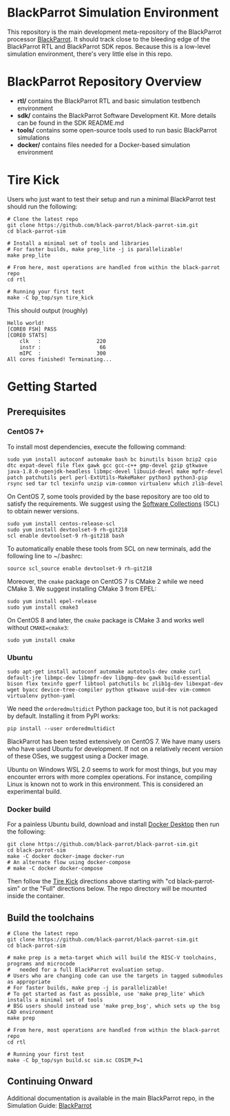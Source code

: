 # BlackParrot Simulation Environment

This repository is the main development meta-repository of the BlackParrot processor
[BlackParrot](https://www.github.com/black-parrot/black-parrot). It should track close to the
bleeding edge of the BlackParrot RTL and BlackParrot SDK repos. Because this is a low-level
simulation environment, there's very little else in this repo.

# BlackParrot Repository Overview
- **rtl/** contains the BlackParrot RTL and basic simulation testbench environment
- **sdk/** contains the BlackParrot Software Development Kit. More details can be found in the SDK
  README.md
- **tools/** contains some open-source tools used to run basic BlackParrot simulations
- **docker/** contains files needed for a Docker-based simulation environment

# Tire Kick

Users who just want to test their setup and run a minimal BlackParrot test should run the following:

    # Clone the latest repo
    git clone https://github.com/black-parrot/black-parrot-sim.git
    cd black-parrot-sim

    # Install a minimal set of tools and libraries
    # For faster builds, make prep_lite -j is parallelizable!
    make prep_lite

    # From here, most operations are handled from within the black-parrot repo
    cd rtl

    # Running your first test
    make -C bp_top/syn tire_kick

This should output (roughly)

    Hello world!
    [CORE0 FSH] PASS
    [CORE0 STATS]
        clk   :                  220
        instr :                   66
        mIPC  :                  300
    All cores finished! Terminating...

# Getting Started

## Prerequisites

### CentOS 7+

To install most dependencies, execute the following command:

    sudo yum install autoconf automake bash bc binutils bison bzip2 cpio dtc expat-devel file flex gawk gcc gcc-c++ gmp-devel gzip gtkwave java-1.8.0-openjdk-headless libmpc-devel libuuid-devel make mpfr-devel patch patchutils perl perl-ExtUtils-MakeMaker python3 python3-pip rsync sed tar tcl texinfo unzip vim-common virtualenv which zlib-devel

On CentOS 7, some tools provided by the base repository are too old to satisfy the requirements.
We suggest using the [Software Collections](https://wiki.centos.org/AdditionalResources/Repositories/SCL)
(SCL) to obtain newer versions.

    sudo yum install centos-release-scl
    sudo yum install devtoolset-9 rh-git218
    scl enable devtoolset-9 rh-git218 bash

To automatically enable these tools from SCL on new terminals, add the following line to ~/.bashrc:

    source scl_source enable devtoolset-9 rh-git218

Moreover, the `cmake` package on CentOS 7 is CMake 2 while we need CMake 3. We suggest installing CMake 3 from EPEL:

    sudo yum install epel-release
    sudo yum install cmake3

On CentOS 8 and later, the `cmake` package is CMake 3 and works well without `CMAKE=cmake3`:

    sudo yum install cmake

### Ubuntu

    sudo apt-get install autoconf automake autotools-dev cmake curl default-jre libmpc-dev libmpfr-dev libgmp-dev gawk build-essential bison flex texinfo gperf libtool patchutils bc zlib1g-dev libexpat-dev wget byacc device-tree-compiler python gtkwave uuid-dev vim-common virtualenv python-yaml

We need the `orderedmultidict` Python package too, but it is not packaged by default. Installing it from PyPI works:

    pip install --user orderedmultidict

BlackParrot has been tested extensively on CentOS 7. We have many users who have used Ubuntu for
development. If not on a relatively recent version of these OSes, we suggest using a
Docker image.

Ubuntu on Windows WSL 2.0 seems to work for most things, but you may encounter errors with more complex operations. For instance, compiling Linux is known not to work in this environment. This is considered an experimental build.

### Docker build

For a painless Ubuntu build, download and install [Docker Desktop](https://www.docker.com/products/docker-desktop) then run the following:

    git clone https://github.com/black-parrot/black-parrot-sim.git
    cd black-parrot-sim
    make -C docker docker-image docker-run
    # An alternate flow using docker-compose
    # make -C docker docker-compose
    
Then follow the [Tire Kick](#-tire-kick) directions above starting with "cd black-parrot-sim" or the "Full" directions below.  The repo directory will be mounted inside the container.

## Build the toolchains

    # Clone the latest repo
    git clone https://github.com/black-parrot/black-parrot-sim.git
    cd black-parrot-sim

    # make prep is a meta-target which will build the RISC-V toolchains, programs and microcode
    #   needed for a full BlackParrot evaluation setup.
    # Users who are changing code can use the targets in tagged submodules as appropriate
    # For faster builds, make prep -j is parallelizable!
    # To get started as fast as possible, use 'make prep_lite' which installs a minimal set of tools
    # BSG users should instead use 'make prep_bsg', which sets up the bsg CAD environment
    make prep

    # From here, most operations are handled from within the black-parrot repo
    cd rtl

    # Running your first test
    make -C bp_top/syn build.sc sim.sc COSIM_P=1

## Continuing Onward

Additional documentation is available in the main BlackParrot repo, in the Simulation Guide:
[BlackParrot](https://github.com/black-parrot/black-parrot)
